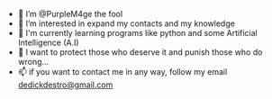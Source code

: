 - 👋 I’m @PurpleM4ge the fool 
- 👀 I’m interested in expand my contacts and my knowledge
- 🌱 I'm currently learning programs like python and some Artificial Intelligence (A.I)
- 💞️ I want to protect those who deserve it and punish those who do wrong...
- 📫 if you want to contact me in any way, follow my email dedickdestro@gmail.com
